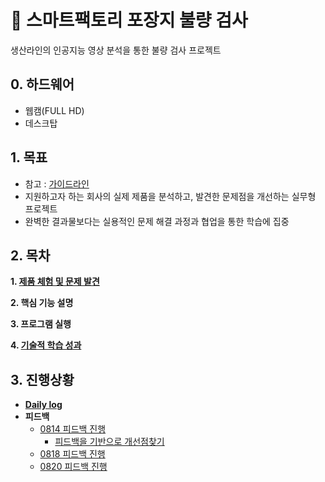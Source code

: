 # 📌 스마트팩토리 포장지 불량 검사
생산라인의 인공지능 영상 분석을 통한 불량 검사 프로젝트

## 0. 하드웨어
- 웹캠(FULL HD)
- 데스크탑

## 1. 목표
- 참고 : [가이드라인](https://docs.google.com/document/d/11St3DxbKel53c_lsmyGywFxLmrUMXbrFrW3sIzhtg8s/edit?tab=t.0)
- 지원하고자 하는 회사의 실제 제품을 분석하고, 발견한 문제점을 개선하는 실무형 프로젝트
- 완벽한 결과물보다는 실용적인 문제 해결 과정과 협업을 통한 학습에 집중

## 2. 목차
**1. [제품 체험 및 문제 발견](/docs/01-problem-discovery.md)**

**2. 핵심 기능 설명**

**3. 프로그램 실행**

**4. [기술적 학습 성과](/docs/03-technical-learning-outcomes.md)**

## 3. 진행상황
- **[Daily log](/docs/02-daily-log.md)**
- **피드백**
    - [0814 피드백 진행](/feedback/0814.md)
        - [피드백을 기반으로 개선점찾기](/docs/01-problem-discovery.md)
    - [0818 피드백 진행](/feedback/0818.md)
    - [0820 피드백 진행](/feedback/feedback_form.md)
